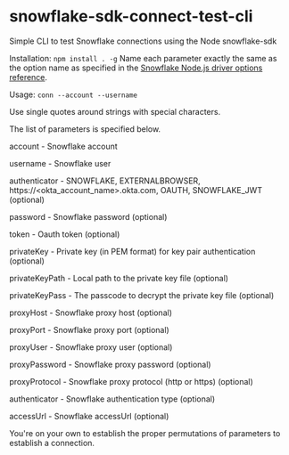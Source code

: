 # snowflake-sdk-connect-test-cli
Simple CLI to test Snowflake connections using the Node snowflake-sdk

Installation:
`
npm install . -g
`
Name each parameter exactly the same as the option name as specified in the [Snowflake Node.js driver options reference](https://docs.snowflake.com/en/developer-guide/node-js/nodejs-driver).

Usage:
`
conn --account --username
`

Use single quotes around strings with special characters.

The list of parameters is specified below.

account - Snowflake account

username - Snowflake user

authenticator - SNOWFLAKE, EXTERNALBROWSER, https://<okta_account_name>.okta.com, OAUTH, SNOWFLAKE_JWT (optional)

password - Snowflake password (optional)

token - Oauth token (optional)

privateKey - Private key (in PEM format) for key pair authentication (optional)

privateKeyPath - Local path to the private key file (optional)

privateKeyPass - The passcode to decrypt the private key file (optional)

proxyHost - Snowflake proxy host (optional)

proxyPort - Snowflake proxy port (optional)

proxyUser - Snowflake proxy user (optional)

proxyPassword - Snowflake proxy password (optional)

proxyProtocol - Snowflake proxy protocol (http or https) (optional)

authenticator - Snowflake authentication type (optional)

accessUrl - Snowflake accessUrl (optional)


You're on your own to establish the proper permutations of parameters to establish a connection.
      
